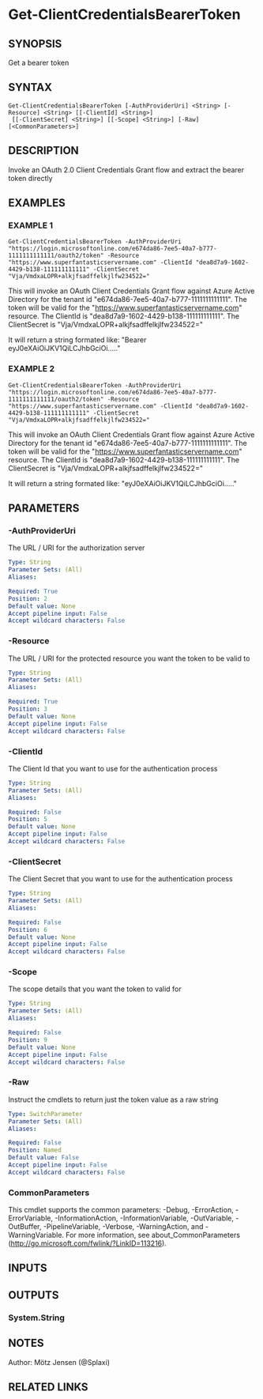 ﻿---
external help file: PSOAuthHelper-help.xml
Module Name: PSOAuthHelper
online version:
schema: 2.0.0
---

# Get-ClientCredentialsBearerToken

## SYNOPSIS
Get a bearer token

## SYNTAX

```
Get-ClientCredentialsBearerToken [-AuthProviderUri] <String> [-Resource] <String> [[-ClientId] <String>]
 [[-ClientSecret] <String>] [[-Scope] <String>] [-Raw] [<CommonParameters>]
```

## DESCRIPTION
Invoke an OAuth 2.0 Client Credentials Grant flow and extract the bearer token directly

## EXAMPLES

### EXAMPLE 1
```
Get-ClientCredentialsBearerToken -AuthProviderUri "https://login.microsoftonline.com/e674da86-7ee5-40a7-b777-1111111111111/oauth2/token" -Resource "https://www.superfantasticservername.com" -ClientId "dea8d7a9-1602-4429-b138-111111111111" -ClientSecret "Vja/VmdxaLOPR+alkjfsadffelkjlfw234522="
```

This will invoke an OAuth Client Credentials Grant flow against Azure Active Directory for the tenant id "e674da86-7ee5-40a7-b777-1111111111111".
The token will be valid for the "https://www.superfantasticservername.com" resource.
The ClientId is "dea8d7a9-1602-4429-b138-111111111111".
The ClientSecret is "Vja/VmdxaLOPR+alkjfsadffelkjlfw234522="

It will return a string formated like:
"Bearer eyJ0eXAiOiJKV1QiLCJhbGciOi....."

### EXAMPLE 2
```
Get-ClientCredentialsBearerToken -AuthProviderUri "https://login.microsoftonline.com/e674da86-7ee5-40a7-b777-1111111111111/oauth2/token" -Resource "https://www.superfantasticservername.com" -ClientId "dea8d7a9-1602-4429-b138-111111111111" -ClientSecret "Vja/VmdxaLOPR+alkjfsadffelkjlfw234522="
```

This will invoke an OAuth Client Credentials Grant flow against Azure Active Directory for the tenant id "e674da86-7ee5-40a7-b777-1111111111111".
The token will be valid for the "https://www.superfantasticservername.com" resource.
The ClientId is "dea8d7a9-1602-4429-b138-111111111111".
The ClientSecret is "Vja/VmdxaLOPR+alkjfsadffelkjlfw234522="

It will return a string formated like:
"eyJ0eXAiOiJKV1QiLCJhbGciOi....."

## PARAMETERS

### -AuthProviderUri
The URL / URI for the authorization server

```yaml
Type: String
Parameter Sets: (All)
Aliases:

Required: True
Position: 2
Default value: None
Accept pipeline input: False
Accept wildcard characters: False
```

### -Resource
The URL / URI for the protected resource you want the token to be valid to

```yaml
Type: String
Parameter Sets: (All)
Aliases:

Required: True
Position: 3
Default value: None
Accept pipeline input: False
Accept wildcard characters: False
```

### -ClientId
The Client Id that you want to use for the authentication process

```yaml
Type: String
Parameter Sets: (All)
Aliases:

Required: False
Position: 5
Default value: None
Accept pipeline input: False
Accept wildcard characters: False
```

### -ClientSecret
The Client Secret that you want to use for the authentication process

```yaml
Type: String
Parameter Sets: (All)
Aliases:

Required: False
Position: 6
Default value: None
Accept pipeline input: False
Accept wildcard characters: False
```

### -Scope
The scope details that you want the token to valid for

```yaml
Type: String
Parameter Sets: (All)
Aliases:

Required: False
Position: 9
Default value: None
Accept pipeline input: False
Accept wildcard characters: False
```

### -Raw
Instruct the cmdlets to return just the token value as a raw string

```yaml
Type: SwitchParameter
Parameter Sets: (All)
Aliases:

Required: False
Position: Named
Default value: False
Accept pipeline input: False
Accept wildcard characters: False
```

### CommonParameters
This cmdlet supports the common parameters: -Debug, -ErrorAction, -ErrorVariable, -InformationAction, -InformationVariable, -OutVariable, -OutBuffer, -PipelineVariable, -Verbose, -WarningAction, and -WarningVariable.
For more information, see about_CommonParameters (http://go.microsoft.com/fwlink/?LinkID=113216).

## INPUTS

## OUTPUTS

### System.String
## NOTES
Author: Mötz Jensen (@Splaxi)

## RELATED LINKS
